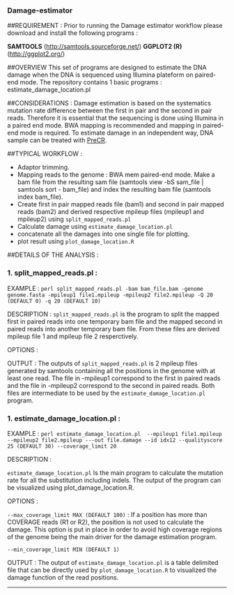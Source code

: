### Damage-estimator

##REQUIREMENT : 
Prior to running the Damage estimator workflow please download and install the following programs :

**SAMTOOLS** (http://samtools.sourceforge.net/)
**GGPLOT2 (R)** (http://ggplot2.org/)

##OVERVIEW
This set of programs are designed to estimate the DNA damage when the DNA is sequenced using Illumina plateform on paired-end mode. 
The repository contains 1 basic programs :
estimate_damage_location.pl
 
 
##CONSIDERATIONS :
Damage estimation is based on the systematics mutation rate difference between the first in pair and the second in pair reads. Therefore it is essential that the sequencing is done using Illumina in a paired end mode. BWA mapping is recommended and mapping in paired-end mode is required. To estimate damage in an independent way, DNA sample can be treated with [PreCR][PreCR]. 
 
 [PreCR]: https://www.neb.com/products/m0309-precr-repair-mix 

##TYPICAL WORKFLOW :
- Adaptor trimming.
- Mapping reads to the genome : BWA mem paired-end mode. Make a bam file from the resulting sam file (samtools view -bS sam_file | samtools sort - bam_file) and index the resulting bam file (samtools index bam_file).
- Create first in pair mapped reads file (bam1) and second in pair mapped reads (bam2) and derived respective mpileup files (mpileup1 and mpileup2) using ```split_mapped_reads.pl```
- Calculate damage using ```estimate_damage_location.pl```
- concatenate all the damages into one single file for plotting. 
- plot result using ```plot_damage_location.R```

##DETAILS OF THE ANALYSIS :

### 1. split_mapped_reads.pl :

EXAMPLE :
```perl split_mapped_reads.pl -bam bam_file.bam -genome genome.fasta -mpileup1 file1.mpileup -mpileup2 file2.mpileup -Q 20 (DEFAULT 0) -q 20 (DEFAULT 10)```

DESCRIPTION :
```split_mapped_reads.pl``` is the program to split the mapped first in paired reads into one temporary bam file and the mapped second in paired reads into another temporary bam file. From these files are derived mpileup file 1 and mpileup file 2 resperctively. 

OPTIONS :

OUTPUT :
The outputs of ```split_mapped_reads.pl``` is 2 mpileup files generated by samtools containing all the positions in the genome with at least one read. The file in -mpileup1 correspond to the first in paired reads and the file in -mpileup2 correspond to the second in paired reads. Both files are intermediate to be used by the ```estimate_damage_location.pl``` program.


### 1. estimate_damage_location.pl :

EXAMPLE :
```perl estimate_damage_location.pl  --mpileup1 file1.mpileup --mpileup2 file2.mpileup ---out file.damage --id idx12 --qualityscore 25 (DEFAULT 30) --coverage_limit 20```

DESCRIPTION :

```estimate_damage_location.pl``` Is the main program to calculate the mutation rate for all the substitution including indels. The output of the program can be visualized using plot_damage_location.R. 

OPTIONS :

```--max_coverage_limit MAX (DEFAULT 100)``` : If a position has more than COVERAGE reads (R1 or R2), the position is not used to calculate the damage. This option is put in place in order to avoid high coverage regions of the genome being the main driver for the damage estimation program.

```--min_coverage_limit MIN (DEFAULT 1)```

OUTPUT :
The output of ```estimate_damage_location.pl``` is a table delimited file that can be directly used by ```plot_damage_location.R``` to visualized the damage function of the read positions. 
****
